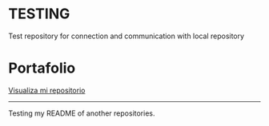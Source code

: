# TESTING
Test repository for connection and communication with local repository

# Portafolio
[Visualiza mi repositorio](https://isteve31.github.io/testRepository/)

---
Testing my README of another repositories.
